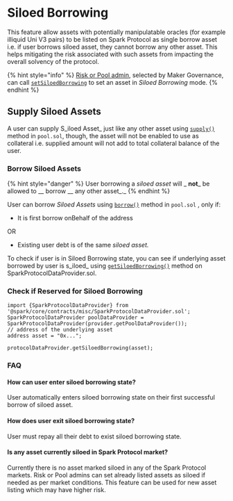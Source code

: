 # Siloed Borrowing

This feature allow assets with potentially manipulatable oracles (for example illiquid Uni V3 pairs) to be listed on Spark Protocol as single borrow asset i.e. if user borrows siloed asset, they cannot borrow any other asset. This helps mitigating the risk associated with such assets from impacting the overall solvency of the protocol.

{% hint style="info" %}
[Risk or Pool admin](../core-contracts/aclmanager.md#roles), selected by Maker Governance, can call [`setSiloedBorrowing`](../core-contracts/poolconfigurator.md#setsiloedborrowing) to set an asset in _Siloed Borrowing_ mode.&#x20;
{% endhint %}

## Supply Siloed Assets

A user can supply S_iloed Asset_ just like any other asset using [`supply()`](../core-contracts/pool.md#supply) method in `pool.sol`, though, the asset will not be enabled to use as collateral i.e. supplied amount will not add to total collateral balance of the user.

### Borrow Siloed Assets

{% hint style="danger" %}
User borrowing a _siloed asset_ will _ **not**_ be allowed to __ borrow __ any other asset_._
{% endhint %}

User can borrow _Siloed Assets_ using [`borrow()`](../core-contracts/pool.md#borrow) method in `pool.sol` , only if:

* It is first borrow onBehalf of the address&#x20;

OR

* Existing user debt is of the same _siloed asset._

To check if user is in Siloed Borrowing state, you can see if underlying asset borrowed by user is s_iloed_ using  [`getSiloedBorrowing()`](../core-contracts/sparkprotocoldataprovider.md#getsiloedborrowing) method on SparkProtocolDataProvider.sol.

### Check if Reserved for Siloed Borrowing

```solidity
import {SparkProtocolDataProvider} from '@spark/core/contracts/misc/SparkProtocolDataProvider.sol';
SparkProtocolDataProvider poolDataProvider = SparkProtocolDataProvider(provider.getPoolDataProvider());
// address of the underlying asset
address asset = "0x...";

protocolDataProvider.getSiloedBorrowing(asset);
```



### FAQ

#### How can user enter siloed borrowing state?

User automatically enters siloed borrowing state on their first successful borrow of siloed asset.

#### How does user exit siloed borrowing state?

User must repay all their debt to exist siloed borrowing state.

#### Is any asset currently siloed in Spark Protocol market?

Currently there is no asset marked siloed in any of the Spark Protocol markets. Risk or Pool admins can set already listed assets as siloed if needed as per market conditions. This feature can be used for new asset listing which may have higher risk.
